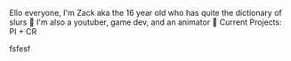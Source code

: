 Ello everyone, I'm Zack aka the 16 year old who has quite the dictionary of slurs
📜
I'm also a youtuber, game dev, and an animator
📼
Current Projects: PI + CR




fsfesf

